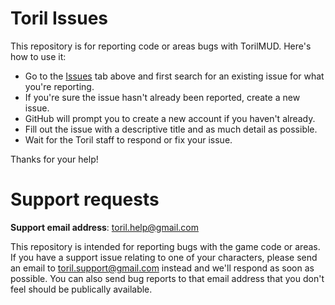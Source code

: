 
# Toril Issues

This repository is for reporting code or areas bugs with TorilMUD. Here's how to use it:

* Go to the [Issues](https://github.com/torilmud/issues/issues) tab above and first search for an existing issue for what you're reporting.
* If you're sure the issue hasn't already been reported, create a new issue.
* GitHub will prompt you to create a new account if you haven't already.
* Fill out the issue with a descriptive title and as much detail as possible.
* Wait for the Toril staff to respond or fix your issue.

Thanks for your help!

# Support requests

**Support email address**: toril.help@gmail.com

This repository is intended for reporting bugs with the game code or areas. If you have a support issue relating to one of your characters, please send an email to toril.support@gmail.com instead and we'll respond as soon as possible. You can also send bug reports to that email address that you don't feel should be publically available.

